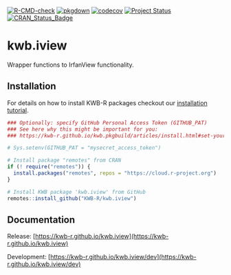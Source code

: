 [![R-CMD-check](https://github.com/KWB-R/kwb.iview/workflows/R-CMD-check/badge.svg)](https://github.com/KWB-R/kwb.iview/actions?query=workflow%3AR-CMD-check)
[![pkgdown](https://github.com/KWB-R/kwb.iview/workflows/pkgdown/badge.svg)](https://github.com/KWB-R/kwb.iview/actions?query=workflow%3Apkgdown)
[![codecov](https://codecov.io/github/KWB-R/kwb.iview/branch/main/graphs/badge.svg)](https://codecov.io/github/KWB-R/kwb.iview)
[![Project Status](https://img.shields.io/badge/lifecycle-experimental-orange.svg)](https://www.tidyverse.org/lifecycle/#experimental)
[![CRAN_Status_Badge](https://www.r-pkg.org/badges/version/kwb.iview)]()

# kwb.iview

Wrapper functions to IrfanView functionality.

## Installation

For details on how to install KWB-R packages checkout our [installation tutorial](https://kwb-r.github.io/kwb.pkgbuild/articles/install.html).

```r
### Optionally: specify GitHub Personal Access Token (GITHUB_PAT)
### See here why this might be important for you:
### https://kwb-r.github.io/kwb.pkgbuild/articles/install.html#set-your-github_pat

# Sys.setenv(GITHUB_PAT = "mysecret_access_token")

# Install package "remotes" from CRAN
if (! require("remotes")) {
  install.packages("remotes", repos = "https://cloud.r-project.org")
}

# Install KWB package 'kwb.iview' from GitHub
remotes::install_github("KWB-R/kwb.iview")
```

## Documentation

Release: [https://kwb-r.github.io/kwb.iview](https://kwb-r.github.io/kwb.iview)

Development: [https://kwb-r.github.io/kwb.iview/dev](https://kwb-r.github.io/kwb.iview/dev)
